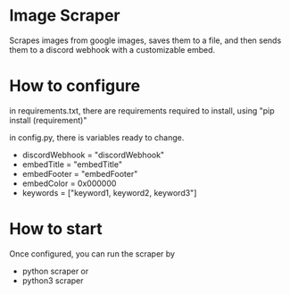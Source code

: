 # Image Scraper
Scrapes images from google images, saves them to a file, and then sends them to a discord webhook with a customizable embed. 

# How to configure
in requirements.txt, there are requirements required to install, using "pip install (requirement)"

in config.py, there is variables ready to change.

- discordWebhook = "discordWebhook"
- embedTitle = "embedTitle"
- embedFooter = "embedFooter"
- embedColor = 0x000000
- keywords = ["keyword1, keyword2, keyword3"]

# How to start

Once configured, you can run the scraper by 

+ python scraper
or
+ python3 scraper


